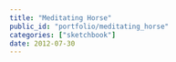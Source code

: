 ```yaml
---
title: "Meditating Horse"
public_id: "portfolio/meditating_horse"
categories: ["sketchbook"]
date: 2012-07-30
---
```

